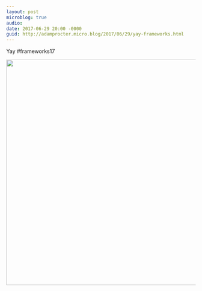 ```yaml
---
layout: post
microblog: true
audio: 
date: 2017-06-29 20:00 -0000
guid: http://adamprocter.micro.blog/2017/06/29/yay-frameworks.html
---
```

Yay #frameworks17

<img src="http://adamprocter.micro.blog/uploads/2017/ff97ca0917.jpg" width="600" height="600" />
